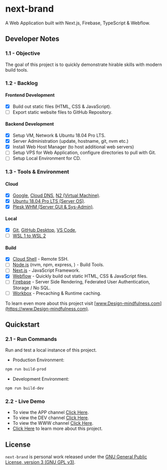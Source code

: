 # next-brand

A Web Application built with Next.js, Firebase, TypeScript & Webflow.

<!-- <img src="https://img.shields.io/badge/build-passing-brightgreen" alt="Build Passing"> <img src="https://img.shields.io/badge/test-passing-brightgreen" alt="Test Passing"> <img src="https://img.shields.io/badge/node-14.15.5-brightgreen" alt="Node V14.15.5"> <img src="https://img.shields.io/badge/webpack-4.46.0-blue" alt="Webpack V4.46.0"> -->

## Developer Notes

### 1.1 - Objective

The goal of this project is to quickly demonstrate hirable skills with modern build tools.

### 1.2 - Backlog

#### Frontend Development

* [x] Build out static files (HTML, CSS & JavaScript).
* [ ] Export static website files to GitHub Repository.

#### Backend Development

* [x] Setup VM, Network & Ubuntu 18.04 Pro LTS.
* [x] Server Administration (update, hostname, git, nvm etc.)
* [x] Install Web Host Manager (to host additional web servers)
* [ ] Setup VPS for Web Application, configure directories to pull with Git.
* [ ] Setup Local Environment for CD.

### 1.3 - Tools & Environment

#### Cloud

* [x] [Google](https://cloud.google.com/about/locations#europe), [Cloud DNS](https://cloud.google.com/dns#section-5), [N2 (Virtual Machine)](https://cloud.google.com/compute/docs/machine-types#n2_machine_types).
* [x] [Ubuntu 18.04 Pro LTS (Server OS)](https://cloud.google.com/blog/products/compute/ubuntu-pro-available-on-google-cloud).
* [x] [Plesk WHM (Server GUI & Sys-Admin)](https://www.plesk.com/blog/various/install-plesk-linux/#cli).

#### Local

* [x] [Git](https://git-scm.com/), [GitHub Desktop](https://desktop.github.com/), [VS Code](https://code.visualstudio.com/),
* [ ] [WSL 1 to WSL 2](https://docs.microsoft.com/en-gb/windows/wsl/compare-versions)

#### Build

* [x] [Cloud Shell](https://shell.cloud.google.com/) - Remote SSH.
* [ ] [Node.js](https://nodejs.org/) (nvm, npm, express, ) - Build Tools.
* [ ] [Next.js](https://nextjs.org/) - JavaScript Framework.
* [x] [Webflow](https://webflow.com/designer) - Quickly build out static HTML, CSS & JavaScript files.
* [ ] [Firebase](https://firebase.google.com/) - Server Side Rendering, Federated User Authentication, Storage / No SQL.
* [ ] [Workbox](https://developers.google.com/web/tools/workbox) - Precaching & Runtime caching.

To learn even more about this project visit [www.Design-mindfulness.com](https://www.Design-mindfulness.com).

## Quickstart

### 2.1 - Run Commands

Run and test a local instance of this project.

* Production Environment:

```bash
npm run build-prod
```

* Development Environment:

```bash
npm run build-dev
```

### 2.2 - Live Demo

* To view the APP channel [Click Here](https://www.design-mindfulness.app).
* To view the DEV channel [Click Here](https://www.design-mindfulness.dev).
* To view the WWW channel [Click Here](https://www.design-mindfulness.de).
* [Click Here](https://www.design-mindfulness.com/work/next-brand) to learn more about this project.

## License

`next-brand` is personal work released under the [GNU General Public License, version 3 (GNU GPL v3)](https://www.gnu.org/licenses/gpl-3.0.html).
